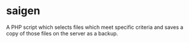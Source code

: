 # saigen
A PHP script which selects files which meet specific criteria and saves a copy of those files on the server as a backup.

